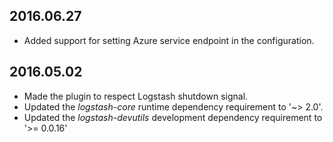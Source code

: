 ## 2016.06.27
* Added support for setting Azure service endpoint in the configuration.

## 2016.05.02
* Made the plugin to respect Logstash shutdown signal.
* Updated the *logstash-core* runtime dependency requirement to '~> 2.0'.
* Updated the *logstash-devutils* development dependency requirement to '>= 0.0.16'